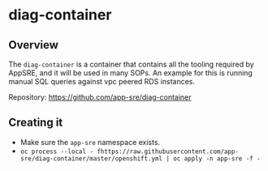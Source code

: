 # diag-container

## Overview

The `diag-container` is a container that contains all the tooling required by AppSRE, and it will be used in many SOPs. An example for this is running manual SQL queries against vpc peered RDS instances.

Repository: https://github.com/app-sre/diag-container

## Creating it

- Make sure the `app-sre` namespace exists.
- `oc process --local - fhttps://raw.githubusercontent.com/app-sre/diag-container/master/openshift.yml | oc apply -n app-sre -f -`
